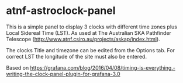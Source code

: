 # atnf-astroclock-panel

This is a simple panel to display 3 clocks with different time zones plus Local Sidereal Time (LST).
As used at The Australian SKA Pathfinder Telescope (http://www.atnf.csiro.au/projects/askap/index.html).

The clocks Title and timezone can be edited from the Options tab. For correct LST the longitude of
the site must also be entered.

Based on https://grafana.com/blog/2016/04/08/timing-is-everything.-writing-the-clock-panel-plugin-for-grafana-3.0
